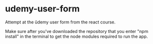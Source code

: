 # udemy-user-form

Attempt at the ûdemy user form from the react course.

Make sure after you've downloaded the repository that you enter "npm install" in the terminal to get the node modules required to run the app.